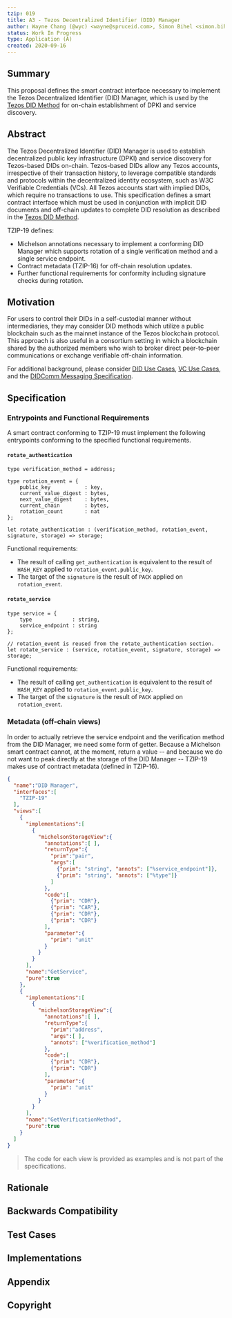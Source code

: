 ```yaml
---
tzip: 019
title: A3 - Tezos Decentralized Identifier (DID) Manager
author: Wayne Chang (@wyc) <wayne@spruceid.com>, Simon Bihel <simon.bihel@spruceid.com>, Michael Klein <michael.klein@tqtezos.com>
status: Work In Progress
type: Application (A)
created: 2020-09-16
---
```



## Summary

This proposal defines the smart contract interface necessary to implement the
Tezos Decentralized Identifier (DID) Manager, which is used by the [Tezos DID
Method](https://did-tezos-draft.spruceid.com) for on-chain establishment of
DPKI and service discovery.

## Abstract

The Tezos Decentralized Identifier (DID) Manager is used to establish
decentralized public key infrastructure (DPKI) and service discovery for
Tezos-based DIDs on-chain. Tezos-based DIDs allow any Tezos accounts,
irrespective of their transaction history, to leverage compatible standards and
protocols within the decentralized identity ecosystem, such as W3C Verifiable
Credentials (VCs). All Tezos accounts start with implied DIDs, which require no
transactions to use. This specification defines a smart contract interface
which must be used in conjunction with implicit DID documents and off-chain
updates to complete DID resolution as described in the [Tezos DID
Method](https://did-tezos-draft.spruceid.com).

TZIP-19 defines:
- Michelson annotations necessary to implement a conforming DID Manager which
  supports rotation of a single verification method and a single service
  endpoint.
- Contract metadata (TZIP-16) for off-chain resolution updates.
- Further functional requirements for conformity including signature checks
  during rotation.

## Motivation

For users to control their DIDs in a self-custodial manner without
intermediaries, they may consider DID methods which utilize a public blockchain
such as the mainnet instance of the Tezos blockchain protocol. This approach is
also useful in a consortium setting in which a blockchain shared by the
authorized members who wish to broker direct peer-to-peer communications or
exchange verifiable off-chain information.

For additional background, please consider
[DID Use Cases](https://www.w3.org/TR/did-use-cases/),
[VC Use Cases](https://www.w3.org/TR/vc-use-cases/), and the
[DIDComm Messaging Specification](https://identity.foundation/didcomm-messaging/spec/).

## Specification

### Entrypoints and Functional Requirements
A smart contract conforming to TZIP-19 must implement the following entrypoints
conforming to the specified functional requirements.

#### `rotate_authentication`
```
type verification_method = address;

type rotation_event = {
    public_key           : key,
    current_value_digest : bytes,
    next_value_digest    : bytes,
    current_chain        : bytes,
    rotation_count       : nat
};

let rotate_authentication : (verification_method, rotation_event, signature, storage) => storage;
```

Functional requirements:
- The result of calling `get_authentication` is equivalent to the result of
  `HASH_KEY` applied to `rotation_event.public_key`.
- The target of the `signature` is the result of `PACK` applied on
  `rotation_event`.

#### `rotate_service`
```
type service = {
    type             : string,
    service_endpoint : string
};

// rotation_event is reused from the rotate_authentication section.
let rotate_service : (service, rotation_event, signature, storage) => storage;
```

Functional requirements:
- The result of calling `get_authentication` is equivalent to the result of
  `HASH_KEY` applied to `rotation_event.public_key`.
- The target of the `signature` is the result of `PACK` applied on
  `rotation_event`.

### Metadata (off-chain views)
In order to actually retrieve the service endpoint and the verification method
from the DID Manager, we need some form of getter. Because a Michelson smart
contract cannot, at the moment, return a value -- and because we do not want to
peak directly at the storage of the DID Manager -- TZIP-19 makes use of contract
metadata (defined in TZIP-16).

```json
{
  "name":"DID Manager",
  "interfaces":[
    "TZIP-19"
  ],
  "views":[
    {
      "implementations":[
        {
          "michelsonStorageView":{
            "annotations":[ ],
            "returnType":{
              "prim":"pair",
              "args":[
                {"prim": "string", "annots": ["%service_endpoint"]},
                {"prim": "string", "annots": ["%type"]}
              ]
            },
            "code":[
              {"prim": "CDR"},
              {"prim": "CAR"},
              {"prim": "CDR"},
              {"prim": "CDR"}
            ],
            "parameter":{
              "prim": "unit"
            }
          }
        }
      ],
      "name":"GetService",
      "pure":true
    },
    {
      "implementations":[
        {
          "michelsonStorageView":{
            "annotations":[ ],
            "returnType":{
              "prim":"address",
              "args":[ ],
              "annots": ["%verification_method"]
            },
            "code":[
              {"prim": "CDR"},
              {"prim": "CDR"}
            ],
            "parameter":{
              "prim": "unit"
            }
          }
        }
      ],
      "name":"GetVerificationMethod",
      "pure":true
    }
  ]
}
```

> The code for each view is provided as examples and is not part of the
> specifications.



## Rationale


## Backwards Compatibility


## Test Cases


## Implementations


## Appendix


## Copyright



